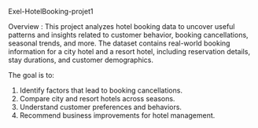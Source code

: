 Exel-HotelBooking-projet1

Overview : 
This project analyzes hotel booking data to uncover useful patterns and insights related to customer behavior, booking cancellations, seasonal trends, and more. The dataset contains real-world booking information for a city hotel and a resort hotel, including reservation details, stay durations, and customer demographics.

The goal is to:
  1. Identify factors that lead to booking cancellations.
  2. Compare city and resort hotels across seasons.
  3. Understand customer preferences and behaviors.
  4. Recommend business improvements for hotel management.
